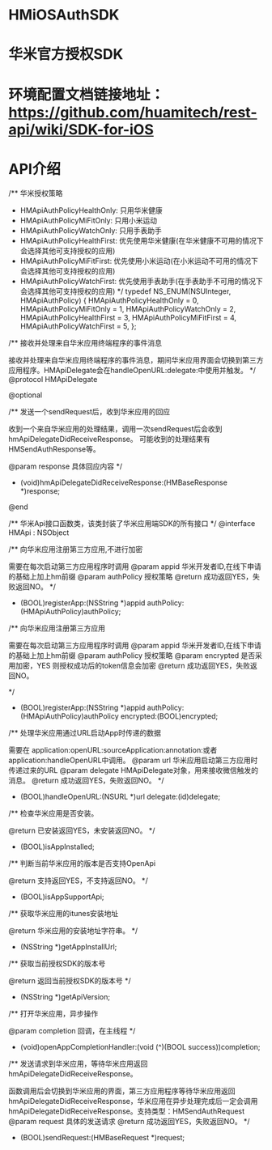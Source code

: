 # HMiOSAuthSDK
# 华米官方授权SDK
# 环境配置文档链接地址：https://github.com/huamitech/rest-api/wiki/SDK-for-iOS
# API介绍
/**
 华米授权策略

 - HMApiAuthPolicyHealthOnly:   只用华米健康
 - HMApiAuthPolicyMiFitOnly:    只用小米运动
 - HMApiAuthPolicyWatchOnly:    只用手表助手
 - HMApiAuthPolicyHealthFirst:  优先使用华米健康(在华米健康不可用的情况下会选择其他可支持授权的应用)
 - HMApiAuthPolicyMiFitFirst:   优先使用小米运动(在小米运动不可用的情况下会选择其他可支持授权的应用)
 - HMApiAuthPolicyWatchFirst:   优先使用手表助手(在手表助手不可用的情况下会选择其他可支持授权的应用)
 */
typedef NS_ENUM(NSUInteger, HMApiAuthPolicy) {
    HMApiAuthPolicyHealthOnly         = 0,
    HMApiAuthPolicyMiFitOnly          = 1,
    HMApiAuthPolicyWatchOnly          = 2,
    HMApiAuthPolicyHealthFirst        = 3,
    HMApiAuthPolicyMiFitFirst         = 4,
    HMApiAuthPolicyWatchFirst         = 5,
};

/**
 接收并处理来自华米应用终端程序的事件消息
 
 接收并处理来自华米应用终端程序的事件消息，期间华米应用界面会切换到第三方应用程序。HMApiDelegate会在handleOpenURL:delegate:中使用并触发。
 */
@protocol HMApiDelegate <NSObject>

@optional

/**
 发送一个sendRequest后，收到华米应用的回应
 
 收到一个来自华米应用的处理结果，调用一次sendRequest后会收到hmApiDelegateDidReceiveResponse。
 可能收到的处理结果有HMSendAuthResponse等。

 @param response 具体回应内容
 */
- (void)hmApiDelegateDidReceiveResponse:(HMBaseResponse *)response;

@end

/**
 华米Api接口函数类，该类封装了华米应用端SDK的所有接口
 */
@interface HMApi : NSObject

/**
 向华米应用注册第三方应用,不进行加密
 
 需要在每次启动第三方应用程序时调用
 @param appid 华米开发者ID,在线下申请的基础上加上hm前缀
 @param authPolicy 授权策略
 @return 成功返回YES，失败返回NO。
 */
+ (BOOL)registerApp:(NSString *)appid authPolicy:(HMApiAuthPolicy)authPolicy;


/**
 向华米应用注册第三方应用
 
 需要在每次启动第三方应用程序时调用
 @param appid 华米开发者ID,在线下申请的基础上加上hm前缀
 @param authPolicy 授权策略
 @param encrypted 是否采用加密，YES 则授权成功后的token信息会加密
 @return 成功返回YES，失败返回NO。
 
 */
+ (BOOL)registerApp:(NSString *)appid authPolicy:(HMApiAuthPolicy)authPolicy encrypted:(BOOL)encrypted;

/**
 处理华米应用通过URL启动App时传递的数据
 
 需要在 application:openURL:sourceApplication:annotation:或者application:handleOpenURL中调用。
 @param url 华米应用启动第三方应用时传递过来的URL
 @param delegate HMApiDelegate对象，用来接收微信触发的消息。
 @return 成功返回YES，失败返回NO。
 */
+ (BOOL)handleOpenURL:(NSURL *)url delegate:(id<HMApiDelegate>)delegate;

/**
 检查华米应用是否安装。

 @return 已安装返回YES，未安装返回NO。
 */
+ (BOOL)isAppInstalled;

/**
 判断当前华米应用的版本是否支持OpenApi

 @return 支持返回YES，不支持返回NO。
 */
+ (BOOL)isAppSupportApi;

/**
 获取华米应用的itunes安装地址

 @return 华米应用的安装地址字符串。
 */
+ (NSString *)getAppInstallUrl;

/**
 获取当前授权SDK的版本号

 @return 返回当前授权SDK的版本号
 */
+ (NSString *)getApiVersion;

/**
 打开华米应用，异步操作

 @param completion 回调，在主线程
 */
+ (void)openAppCompletionHandler:(void (^)(BOOL success))completion;

/**
 发送请求到华米应用，等待华米应用返回hmApiDelegateDidReceiveResponse。

 函数调用后会切换到华米应用的界面，第三方应用程序等待华米应用返回hmApiDelegateDidReceiveResponse，华米应用在异步处理完成后一定会调用hmApiDelegateDidReceiveResponse。支持类型：HMSendAuthRequest
 @param request 具体的发送请求
 @return 成功返回YES，失败返回NO。
 */
+ (BOOL)sendRequest:(HMBaseRequest *)request;
